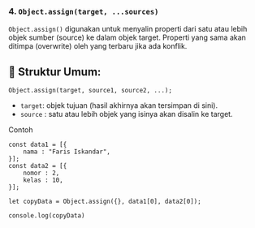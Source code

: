 ### 4. `Object.assign(target, ...sources)`

`Object.assign()` digunakan untuk menyalin properti dari satu atau lebih objek sumber (source) ke dalam objek target.
Properti yang sama akan ditimpa (overwrite) oleh yang terbaru jika ada konflik.

## 📘 Struktur Umum:

```
Object.assign(target, source1, source2, ...);
```

- `target`: objek tujuan (hasil akhirnya akan tersimpan di sini).
- `source` : satu atau lebih objek yang isinya akan disalin ke target.

Contoh 

```
const data1 = [{ 
    nama : "Faris Iskandar",
}]; 
const data2 = [{ 
    nomor : 2,
    kelas : 10,
}]; 

let copyData = Object.assign({}, data1[0], data2[0]);

console.log(copyData)
```
